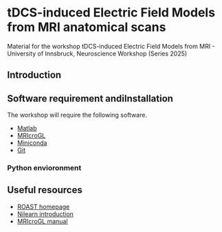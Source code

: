 # tDCS-induced Electric Field Models from MRI anatomical scans
Material for the workshop tDCS-induced Electric Field Models from MRI - University of Innsbruck, Neuroscience Workshop (Series 2025)

## Introduction

## Software requirement andiInstallation
The workshop will require the following software.
- [Matlab](https://www.mathworks.com/help/install/ug/install-products-with-internet-connection.html)
- [MRIcroGL](https://www.nitrc.org/projects/mricrogl)
- [Miniconda](https://docs.anaconda.com/miniconda/)
- [Git](https://git-scm.com/downloads)


### Python envioronment


## Useful resources
- [ROAST homepage](https://www.opensourceimaging.org/project/roast/#:~:text=ROAST%3A%20A%20fully%20automated%2C%20Realistic,such%20as%20iso2mesh%20and%20getDP.)
- [Nilearn introduction](https://nilearn.github.io/stable/introduction.html)
- [MRIcroGL manual](https://www.cgl.ucsf.edu/home/meng/dicom/mricrogl-manual.pdf)

